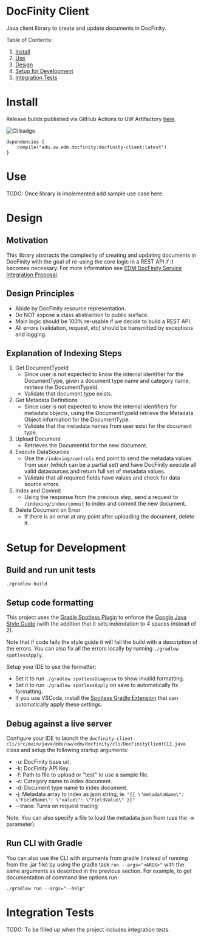 # DocFinity Client

Java client library to create and update documents in DocFinity.

Table of Contents:

1. [Install](#Install)
1. [Use](#Use)
1. [Design](#Design)
1. [Setup for Development](#Setup-for-Development)
1. [Integration Tests](#Integration-Tests)

# Install

Release builds published via GitHub Actions to UW Artifactory [here](https://artifact.s.uw.edu/artifactory/webapp/#/artifacts/browse/tree/General/eaiw-release-local/edu/uw/edm/docfinity/docfinity-client).

![CI badge](https://github.com/uw-it-edm/docfinity-client/actions/workflows/ci.yml/badge.svg?branch=develop)

```
dependencies {
    compile("edu.uw.edm.docfinity:docfinity-client:latest")
}
```
# Use

TODO: Once library is implemented add sample use case here.

# Design
## Motivation

This library abstracts the complexity of creating and updating documents in DocFinity with the goal of re-using the core logic in a 
REST API if it becomes necessary. For more information see [EDM DocFinity Service Integration Proposal](https://wiki.cac.washington.edu/x/rcT8Bw).

## Design Principles

- Abide by DocFinity resource representation.
- Do NOT expose a class abstraction to public surface.
- Main logic should be 100% re-usable if we decide to build a REST API.
- All errors (validation, request, etc) should be transmitted by exceptions and logging.

## Explanation of Indexing Steps

1. Get DocumentTypeId
    - Since user is not expected to know the internal identifier for the DocumentType, given a document type name and category name, retrieve the DocumentTypeId.
    - Validate that document type exists.
2. Get Metadata Definitions
    - Since user is not expected to know the internal identifiers for metadata objects, using the DocumentTypeId retrieve the Metadata Object information for the DocumentType.
    - Validate that the metadata names from user exist for the document type.
3. Upload Document
    - Retrieves the DocumentId for the new document.
4. Execute DataSources
    - Use the `/indexing/controls` end point to send the metadata values from user (which can be a partial set) and have DocFinity execute all valid datasources and return full set of metadata values.
    - Validate that all required fields have values and check for data source errors.
5. Index and Commit
    - Using the response from the previous step, send a request to `/indexing/index/commit` to index and commit the new document.
6. Delete Document on Error
    - If there is an error at any point after uploading the document, delete it.

# Setup for Development

## Build and run unit tests

```
./gradlew build
```

## Setup code formatting

This project uses the [Gradle Spotless Plugin](https://plugins.gradle.org/plugin/com.diffplug.gradle.spotless) to enforce the [Google Java Style Guide](https://google.github.io/styleguide/javaguide) (with the addition that it sets indendation to 4 spaces instead of 2). 

Note that if code fails the style guide it will fail the build with a description of the errors. You can also fix all the errors locally by running `./gradlew spotlessApply`.

Setup your IDE to use the formatter:

- Set it to run `./gradlew spotlessDiagnose` to show invalid formatting.
- Set it to run `./gradlew spotlessApply` on save to automatically fix formatting.
- If you use VSCode, install the [Spotless Gradle Extension](https://marketplace.visualstudio.com/items?itemName=richardwillis.vscode-spotless-gradle) that can automatically apply these settings.

## Debug against a live server

Configure your IDE to launch the `docfinity-client-cli/src/main/java/edu/uw/edm/docfinity/cli/DocFinityClientCLI.java` class and setup the following startup arguments:

- -u: DocFinity base url.
- -k: DocFinity API Key.
- -f: Path to file to upload or "test" to use a sample file.
- -c: Category name to index document.
- -d: Document type name to index document.
- -j: Metadata array to index as json string, ie. `"[{ \"metadataName\": \"FieldName\": \"value\": \"FieldValue\" }]"`
- --trace: Turns on request tracing

Note: You can also specify a file to load the metadata json from (use the `-m` parameter).

## Run CLI with Gradle

You can also use the CLI with arguments from gradle (instead of running from the .jar file) by using the gradle task `run --args="<ARGS>"` with the same arguments as described in the previous section. For example, to get documentation of command line options run:

```
./gradlew run --args="--help"
```

# Integration Tests

TODO: To be filled up when the project includes integration tests.